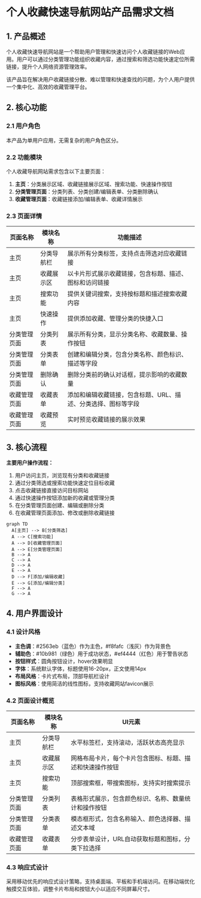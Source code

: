 # 个人收藏快速导航网站产品需求文档

## 1. 产品概述
个人收藏快速导航网站是一个帮助用户管理和快速访问个人收藏链接的Web应用。用户可以通过分类管理功能组织收藏内容，通过搜索和筛选功能快速定位所需链接，提升个人网络资源管理效率。

该产品旨在解决用户收藏链接分散、难以管理和快速查找的问题，为个人用户提供一个集中化、高效的收藏管理平台。

## 2. 核心功能

### 2.1 用户角色
本产品为单用户应用，无需复杂的用户角色区分。

### 2.2 功能模块
个人收藏导航网站需求包含以下主要页面：
1. **主页**：分类展示区域、收藏链接展示区域、搜索功能、快速操作按钮
2. **分类管理页面**：分类列表、分类创建/编辑表单、分类删除确认
3. **收藏管理页面**：收藏链接添加/编辑表单、收藏详情展示

### 2.3 页面详情

| 页面名称 | 模块名称 | 功能描述 |
|----------|----------|----------|
| 主页 | 分类导航栏 | 展示所有分类标签，支持点击筛选对应收藏链接 |
| 主页 | 收藏展示区 | 以卡片形式展示收藏链接，包含标题、描述、图标和访问链接 |
| 主页 | 搜索功能 | 提供关键词搜索，支持按标题和描述搜索收藏内容 |
| 主页 | 快速操作 | 提供添加收藏、管理分类的快捷入口 |
| 分类管理页面 | 分类列表 | 展示所有分类，显示分类名称、收藏数量、操作按钮 |
| 分类管理页面 | 分类表单 | 创建和编辑分类，包含分类名称、颜色标识、描述等字段 |
| 分类管理页面 | 删除确认 | 删除分类前的确认对话框，提示影响的收藏数量 |
| 收藏管理页面 | 收藏表单 | 添加和编辑收藏链接，包含标题、URL、描述、分类选择、图标等字段 |
| 收藏管理页面 | 收藏预览 | 实时预览收藏链接的展示效果 |

## 3. 核心流程

**主要用户操作流程：**
1. 用户访问主页，浏览现有分类和收藏链接
2. 通过分类筛选或搜索功能快速定位目标收藏
3. 点击收藏链接直接访问目标网站
4. 通过快速操作按钮添加新的收藏或管理分类
5. 在分类管理页面创建、编辑或删除分类
6. 在收藏管理页面添加、修改或删除收藏链接

```mermaid
graph TD
  A[主页] --> B[分类筛选]
  A --> C[搜索功能]
  A --> D[收藏管理页面]
  A --> E[分类管理页面]
  B --> A
  C --> A
  D --> A
  E --> A
  D --> F[添加/编辑收藏]
  E --> G[添加/编辑分类]
  F --> A
  G --> A
```

## 4. 用户界面设计

### 4.1 设计风格
- **主色调**：#2563eb（蓝色）作为主色，#f8fafc（浅灰）作为背景色
- **辅助色**：#10b981（绿色）用于成功状态，#ef4444（红色）用于警告状态
- **按钮样式**：圆角按钮设计，hover效果明显
- **字体**：系统默认字体，标题使用16-20px，正文使用14px
- **布局风格**：卡片式布局，顶部导航栏设计
- **图标风格**：使用简洁的线性图标，支持收藏网站favicon展示

### 4.2 页面设计概览

| 页面名称 | 模块名称 | UI元素 |
|----------|----------|--------|
| 主页 | 分类导航栏 | 水平标签栏，支持滚动，活跃状态高亮显示 |
| 主页 | 收藏展示区 | 网格布局卡片，每个卡片包含图标、标题、描述和快速操作按钮 |
| 主页 | 搜索功能 | 顶部搜索框，带搜索图标，支持实时搜索提示 |
| 分类管理页面 | 分类列表 | 表格形式展示，包含颜色标识、名称、数量统计和操作按钮 |
| 分类管理页面 | 分类表单 | 模态框形式，包含名称输入、颜色选择器、描述文本域 |
| 收藏管理页面 | 收藏表单 | 分步表单设计，URL自动获取标题和图标，分类下拉选择 |

### 4.3 响应式设计
采用移动优先的响应式设计策略，支持桌面端、平板和手机端访问。在移动端优化触摸交互体验，调整卡片布局和按钮大小以适应不同屏幕尺寸。